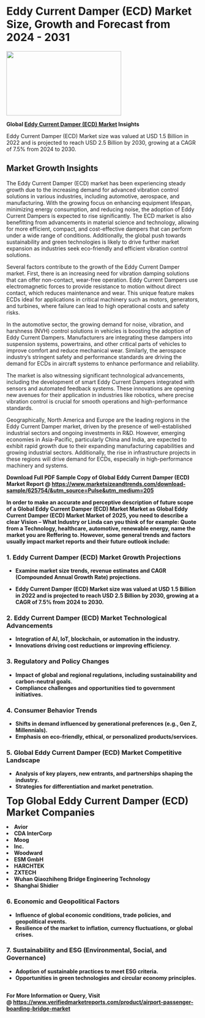 <H1>Eddy Current Damper (ECD) Market Size, Growth and Forecast from 2024 - 2031</H1><img class="aligncenter size-medium wp-image-584254" src="https://thirdeyenews.in/wp-content/uploads/2024/09/Global-Market-Research-300x168.jpeg" alt="" width="300" height="168" /><p><strong>Global&nbsp;<a href="https://www.marketsizeandtrends.com/download-sample/625754/&amp;utm_source=Pulse&amp;utm_medium=205">Eddy Current Damper (ECD) Market</a> Insights</strong></p><p>Eddy Current Damper (ECD) Market size was valued at USD 1.5 Billion in 2022 and is projected to reach USD 2.5 Billion by 2030, growing at a CAGR of 7.5% from 2024 to 2030.</p><p><h2>Market Growth Insights</h2> <p>The Eddy Current Damper (ECD) market has been experiencing steady growth due to the increasing demand for advanced vibration control solutions in various industries, including automotive, aerospace, and manufacturing. With the growing focus on enhancing equipment lifespan, minimizing energy consumption, and reducing noise, the adoption of Eddy Current Dampers is expected to rise significantly. The ECD market is also benefitting from advancements in material science and technology, allowing for more efficient, compact, and cost-effective dampers that can perform under a wide range of conditions. Additionally, the global push towards sustainability and green technologies is likely to drive further market expansion as industries seek eco-friendly and efficient vibration control solutions.</p> <p><strong></strong></p> <p>Several factors contribute to the growth of the Eddy Current Damper market. First, there is an increasing need for vibration damping solutions that can offer non-contact, wear-free operation. Eddy Current Dampers use electromagnetic forces to provide resistance to motion without direct contact, which reduces maintenance and wear. This unique feature makes ECDs ideal for applications in critical machinery such as motors, generators, and turbines, where failure can lead to high operational costs and safety risks.</p> <p>In the automotive sector, the growing demand for noise, vibration, and harshness (NVH) control solutions in vehicles is boosting the adoption of Eddy Current Dampers. Manufacturers are integrating these dampers into suspension systems, powertrains, and other critical parts of vehicles to improve comfort and reduce mechanical wear. Similarly, the aerospace industry’s stringent safety and performance standards are driving the demand for ECDs in aircraft systems to enhance performance and reliability.</p> <p>The market is also witnessing significant technological advancements, including the development of smart Eddy Current Dampers integrated with sensors and automated feedback systems. These innovations are opening new avenues for their application in industries like robotics, where precise vibration control is crucial for smooth operations and high-performance standards.</p> <p>Geographically, North America and Europe are the leading regions in the Eddy Current Damper market, driven by the presence of well-established industrial sectors and ongoing investments in R&D. However, emerging economies in Asia-Pacific, particularly China and India, are expected to exhibit rapid growth due to their expanding manufacturing capabilities and growing industrial sectors. Additionally, the rise in infrastructure projects in these regions will drive demand for ECDs, especially in high-performance machinery and systems.</p> <p><strong></p><p><span class=""><strong>Download Full PDF Sample Copy of Global Eddy Current Damper (ECD) Market Report</strong> @ <a href="https://www.marketsizeandtrends.com/download-sample/625754/&amp;utm_source=Pulse&amp;utm_medium=205" target="_blank">https://www.marketsizeandtrends.com/download-sample/625754/&amp;utm_source=Pulse&amp;utm_medium=205</a></span></p><p>In order to make an accurate and perceptive description of future scope of a Global&nbsp;Eddy Current Damper (ECD) Market Market as Global&nbsp;Eddy Current Damper (ECD) Market Market of 2025, you need to describe a clear Vision &ndash; What Industry or Linda can you think of for example: Quote from a Technology, healthcare, automotive, renewable energy, name the market you are Reffering to. However, some general trends and factors usually impact market reports and their future outlook include:</p><h3>1.&nbsp;<strong>Eddy Current Damper (ECD) Market Growth Projections</strong></h3><ul><li>Examine market size trends, revenue estimates and CAGR (Compounded Annual Growth Rate) projections.</li><li><p>Eddy Current Damper (ECD) Market size was valued at USD 1.5 Billion in 2022 and is projected to reach USD 2.5 Billion by 2030, growing at a CAGR of 7.5% from 2024 to 2030.</p></li></ul><h3>2.&nbsp;<strong>Eddy Current Damper (ECD) Market Technological Advancements</strong></h3><ul><li>Integration of AI, IoT, blockchain, or automation in the industry.</li><li>Innovations driving cost reductions or improving efficiency.</li></ul><h3>3.&nbsp;<strong>Regulatory and Policy Changes</strong></h3><ul><li>Impact of global and regional regulations, including sustainability and carbon-neutral goals.</li><li>Compliance challenges and opportunities tied to government initiatives.</li></ul><h3>4.&nbsp;<strong>Consumer Behavior Trends</strong></h3><ul><li>Shifts in demand influenced by generational preferences (e.g., Gen Z, Millennials).</li><li>Emphasis on eco-friendly, ethical, or personalized products/services.</li></ul><h3>5.&nbsp;<strong>Global Eddy Current Damper (ECD) Market Competitive Landscape</strong></h3><ul><li>Analysis of key players, new entrants, and partnerships shaping the industry.</li><li>Strategies for differentiation and market penetration.</li></ul><p data-pm-slice="1 1 []"><span style="color: inherit; font-family: inherit; font-size: 25px;">Top Global Eddy Current Damper (ECD) Market Companies</span></p><div class="" data-test-id=""><p><li>Avior</li><li> CDA InterCorp</li><li> Moog</li><li> Inc.</li><li> Woodward</li><li> ESM GmbH</li><li> HARCHTEK</li><li> ZXTECH</li><li> Wuhan Qiaozhiheng Bridge Engineering Technology</li><li> Shanghai Shidier</li></p></div><h3>6.&nbsp;<strong>Economic and Geopolitical Factors</strong></h3><ul><li>Influence of global economic conditions, trade policies, and geopolitical events.</li><li>Resilience of the market to inflation, currency fluctuations, or global crises.</li></ul><h3>7.&nbsp;<strong>Sustainability and ESG (Environmental, Social, and Governance)</strong></h3><ul><li>Adoption of sustainable practices to meet ESG criteria.</li><li>Opportunities in green technologies and circular economy principles.</li></ul><h2><strong style="font-size: 14px;">For More Information or Query, Visit @&nbsp;</strong><a style="background-color: #ffffff; font-size: 14px;" href="https://www.marketsizeandtrends.com/report/eddy-current-damper-ecd-market/" target="_blank">https://www.verifiedmarketreports.com/product/airport-passenger-boarding-bridge-market</a></h2>
